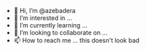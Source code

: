 - 👋 Hi, I’m @azebadera
- 👀 I’m interested in ...
- 🌱 I’m currently learning ...
- 💞️ I’m looking to collaborate on ...
- 📫 How to reach me ...
this doesn't look bad
<!---
azebadera/azebadera is a ✨ special ✨ repository because its `README.md` (this file) appears on your GitHub profile.
You can click the Preview link to take a look at your changes.
--->
